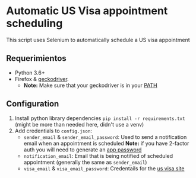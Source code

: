 # Automatic US Visa appointment scheduling

This script uses Selenium to automatically schedule a US visa appointment

## Requerimientos

* Python 3.6+
* Firefox & [geckodriver](https://github.com/mozilla/geckodriver/releases). 
    * **Note:** Make sure that your geckodriver is in your [PATH](https://medium.com/@01luisrene/como-agregar-variables-de-entorno-s-o-windows-10-e7f38851f11f)

## Configuration
1. Install python library dependencies `pip install -r requirements.txt` (might be more than needed here, didn't use a venv)
2. Add credentials to `config.json`:
    * `sender_email` & `sender_email_password`: Used to send a notification email when an appointment is scheduled
    **Note:** if you have 2-factor auth you will need to generate an [app password](https://stackoverflow.com/a/60718806)
    * `notification_email`: Email that is being notified of scheduled appointment (generally the same as `sender_email`)
    * `visa_email` & `visa_email_password`: Credentails for the [us visa site](https://ais.usvisa-info.com/es-mx/niv/users/sign_in)


